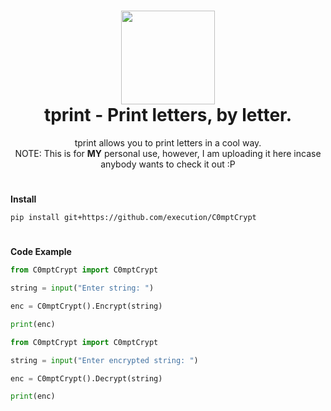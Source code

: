<h1 align="center">
	<img src="https://www.nicepng.com/png/full/395-3955868_security-shield-lock-icon.png" width="150px"><br>
    tprint - Print letters, by letter.
</h1>
<p align="center">
	tprint allows you to print letters in a cool way.<br>NOTE: This is for <b>MY</b> personal use, however, I am uploading it here incase anybody wants to check it out :P</br>
</p>

<h1></h1>

**Install**

```
pip install git+https://github.com/execution/C0mptCrypt
```

<h1></h1>

**Code Example**

```python
from C0mptCrypt import C0mptCrypt

string = input("Enter string: ")

enc = C0mptCrypt().Encrypt(string)

print(enc)
```

```python
from C0mptCrypt import C0mptCrypt

string = input("Enter encrypted string: ")

enc = C0mptCrypt().Decrypt(string)

print(enc)
```
